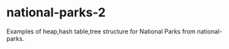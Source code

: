 # national-parks-2
Examples of heap,hash table,tree structure for National Parks from national-parks.
